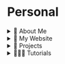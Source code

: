 # Personal

<details>
  <summary>🚀 About Me</summary>

  - [ ] Hi, I'm Ifeanyi, a dynamic and solutions-driven Cybersecurity Analyst and Enthusiast, and Cloud Engineer with a strong background in Software Engineering and Business Analysis. I’m passionate about securing cloud environments, protecting networks, applications and systems, and ensuring compliance with industry standards.

</details>

<details>
  <summary>🎯 My Website</summary>
  
  - [ ] [https://ifeanyiomeata.com/](https://ifeanyiomeata.com/)

</details>

<details>
  <summary>💼 Projects</summary>
  
  - [ ] [https://ifeanyiomeata.com/](https://ifeanyiomeata.com/)

</details>

<details>
  <summary>👨🏻‍💻 Tutorials</summary>
  
  - [ ] [https://github.com/omeatai/src-AI-Software/tree/main/](https://github.com/omeatai/src-AI-Software/tree/main/)

</details>


